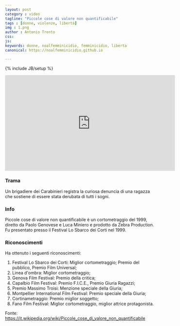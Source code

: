 ```yaml
---
layout: post
category : video
tagline: "Piccole cose di valore non quantificabile"
tags : [donne, violenze, libertà]
img : 1.png
author : Antonio Trento
css: 
js: 
keywords: donne, noalfemminicidio, femminicidio, liberta
canonical: https://noalfemminicidio.github.io

---
```

{% include JB/setup %}
<!--more-->
<iframe width="560" height="315" src="https://www.youtube.com/embed/Po16lsLfpMk" frameborder="0" allowfullscreen></iframe>

### Trama
Un brigadiere dei Carabinieri registra la curiosa denuncia di una ragazza che sostiene di essere stata derubata di tutti i sogni.

### Info
Piccole cose di valore non quantificabile è un cortometraggio del 1999, diretto da Paolo Genovese e Luca Miniero e prodotto da Zebra Production. Fu presentato presso il Festival Lo Sbarco dei Corti nel 1999.

### Riconoscimenti
Ha ottenuto i seguenti riconoscimenti:

1. Festival Lo Sbarco dei Corti: Miglior cortometraggio; Premio del pubblico, Premio Film Universal;
2. Linea d'ombra: Miglior cortometraggio;
3. Genova Film Festival: Premio della critica;
4. Capalbio Film Festival: Premio F.I.C.E., Premio Giuria Ragazzi;
5. Premio Massimo Troisi: Menzione speciale della Giuria;
6. Montpellier International Film Festival: Premio speciale della Giuria;
7. Cortinametraggio: Premio miglior soggetto;
8. Fano Film Festival: Miglior cortometraggio, miglior attrice protagonista.

Fonte:
https://it.wikipedia.org/wiki/Piccole_cose_di_valore_non_quantificabile
